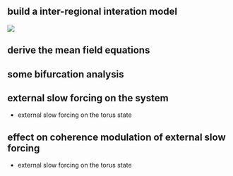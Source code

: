 ## build a inter-regional interation model
<img src="https://render.githubusercontent.com/render/math?math=e^{i \pi} = -1">

## derive the mean field equations
## some bifurcation analysis
## external slow forcing on the system
- external slow forcing on the torus state
## effect on coherence modulation of external slow forcing
- external slow forcing on the torus state
